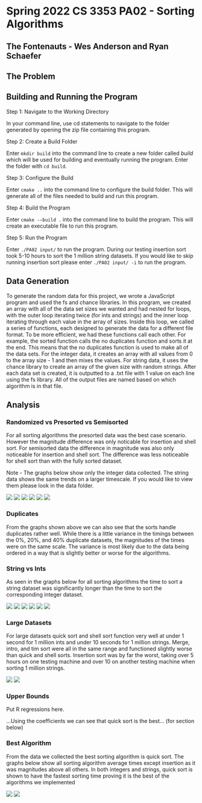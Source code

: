 # Spring 2022 CS 3353 PA02 - Sorting Algorithms
## The Fontenauts - Wes Anderson and Ryan Schaefer

## The Problem
 

## Building and Running the Program
Step 1: Navigate to the Working Directory

In your command line, use cd statements to navigate to the folder generated by opening the zip file containing this program.

Step 2: Create a Build Folder

Enter ```mkdir build``` into the command line to create a new folder called *build* which will be used for building and eventually running the program. Enter the folder with ```cd build```.

Step 3: Configure the Build

Enter ```cmake ..``` into the command line to configure the build folder. This will generate all of the files needed to build and run this program.

Step 4: Build the Program

Enter ```cmake -–build .``` into the command line to build the program. This will create an executable file to run this program.

Step 5: Run the Program

Enter ```./PA02 input/``` to run the program. During our testing insertion sort took 5-10 hours to sort the 1 million string datasets. If you would like to skip running insertion sort please enter ```./PA02 input/ -i``` to run the program.

## Data Generation
To generate the random data for this project, we wrote a JavaScript program and used the fs and chance libraries. In this program, we created an array with all of the data set sizes we wanted and had nested for loops, with the outer loop iterating twice (for ints and strings) and the inner loop iterating through each value in the array of sizes. Inside this loop, we called a series of functions, each designed to generate the data for a different file format. To be more efficient, we had these functions call each other. For example, the sorted function calls the no duplicates function and sorts it at the end. This means that the no duplicates function is used to make all of the data sets. For the integer data, it creates an array with all values from 0 to the array size - 1 and then mixes the values. For string data, it uses the chance library to create an array of the given size with random strings. After each data set is created, it is outputted to a .txt file with 1 value on each line using the fs library. All of the output files are named based on which algorithm is in that file.

## Analysis

### Randomized vs Presorted vs Semisorted

For all sorting algorithms the presorted data was the best case scenario. However the magnitude difference was only noticable for insertion and shell sort. For semisorted data the difference in magnitude was also only noticeable for insertion and shell sort. The difference was less noticeable for shell sort than with the fully sorted dataset.

Note - The graphs below show only the integer data collected. The string data shows the same trends on a larger timescale. If you would like to view them please look in the data folder.

<img src="./data/insertionInts.svg" />
<img src="./data/introInts.svg" />
<img src="./data/mergeInts.svg" />
<img src="./data/quickInts.svg" />
<img src="./data/shellInts.svg" />
<img src="./data/timInts.svg" />

### Duplicates

From the graphs shown above we can also see that the sorts handle duplicates rather well. While there is a little variance in the timings between the 0%, 20%, and 40% duplicate datasets, the magnitudes of the times were on the same scale. The variance is most likely due to the data being ordered in a way that is slightly better or worse for the algorithms.

### String vs Ints

As seen in the graphs below for all sorting algorithms the time to sort a string dataset was significantly longer than the time to sort the corresponding integer dataset.

<img src="./data/insertionMean.svg" />
<img src="./data/introMean.svg" />
<img src="./data/mergeMean.svg" />
<img src="./data/quickMean.svg" />
<img src="./data/shellMean.svg" />
<img src="./data/timMean.svg" />

### Large Datasets

For large datasets quick sort and shell sort function very well at under 1 second for 1 million ints and under 10 seconds for 1 million strings. Merge, intro, and tim sort were all in the same range and functioned slightly worse than quick and shell sorts. Insertion sort was by far the worst, taking over 5 hours on one testing machine and over 10 on another testing machine when sorting 1 million strings.

<img src="./data/intMean.svg" />
<img src="./data/stringMean.svg" />

### Upper Bounds

Put R regressions here. 

...Using the coefficients we can see that quick sort is the best... (for section below)

### Best Algorithm

From the data we collected the best sorting algorithm is quick sort. The graphs below show all sorting algorithm average times except insertion as it was magnitudes above all others. In both integers and strings, quick sort is shown to have the fastest sorting time proving it is the best of the algorithms we implemented

<img src="./data/intMean2.svg" />
<img src="./data/stringMean2.svg" />


